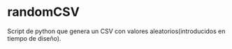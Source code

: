 randomCSV
=========

Script de python que genera un CSV con valores aleatorios(introducidos en tiempo de diseño).
